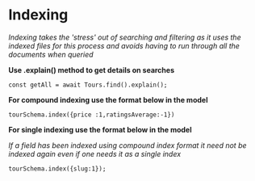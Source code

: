 # Indexing

_Indexing takes the 'stress' out of searching and filtering as it uses the indexed files for this process and avoids having to run through all the documents when queried_

**Use .explain() method to get details on searches**

```
const getAll = await Tours.find().explain();

```

**For compound indexing use the format below in the model**

```
tourSchema.index({price :1,ratingsAverage:-1})

```

**For single indexing use the format below in the model**

_If a field has been indexed using compound index format it need not be indexed again even if one needs it as a single index_

```
tourSchema.index({slug:1});

```